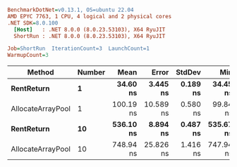 ``` ini

BenchmarkDotNet=v0.13.1, OS=ubuntu 22.04
AMD EPYC 7763, 1 CPU, 4 logical and 2 physical cores
.NET SDK=8.0.100
  [Host]   : .NET 8.0.0 (8.0.23.53103), X64 RyuJIT
  ShortRun : .NET 8.0.0 (8.0.23.53103), X64 RyuJIT

Job=ShortRun  IterationCount=3  LaunchCount=1  
WarmupCount=3  

```
|            Method | Number |      Mean |     Error |   StdDev |       Min |       Max | Allocated |
|------------------ |------- |----------:|----------:|---------:|----------:|----------:|----------:|
|        **RentReturn** |      **1** |  **34.60 ns** |  **3.445 ns** | **0.189 ns** |  **34.45 ns** |  **34.81 ns** |         **-** |
| AllocateArrayPool |      1 | 100.19 ns | 10.589 ns | 0.580 ns |  99.84 ns | 100.86 ns |         - |
|        **RentReturn** |     **10** | **536.10 ns** |  **8.894 ns** | **0.487 ns** | **535.67 ns** | **536.63 ns** |         **-** |
| AllocateArrayPool |     10 | 748.94 ns | 25.826 ns | 1.416 ns | 747.94 ns | 750.56 ns |         - |
